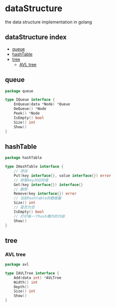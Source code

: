 # dataStructure
the data structure implementation in golang

## dataStructure index  
* [queue](#queue)  
* [hashTable](#hashTable)  
* [tree](#tree)  
    * [AVL tree](#AVL-tree)  

## queue
```go
package queue

type IQueue interface {
	EnQueue(data *Node) *Queue
	DeQueue() *Node
	Peek() *Node
	IsEmpty() bool
	Size() int
	Show()
} 
```

## hashTable
```go
package hashTable

type IHashTable interface {
	// 添加
	Put(key interface{}, value interface{}) error
	// 获取key对应的值
	Get(key interface{}) interface{}
	// 删除
	Remove(key interface{}) error
	// 当前hashtable的数据量
	Size() int
	// 是否为空
	IsEmpty() bool
	// 打印每一个hash槽内的内容
	Show()
}
```

## tree
### AVL tree
```go
package avl

type IAVLTree interface {
	Add(data int) *AVLTree
	Width() int
	Depth()
	Size() int
	Show()
}
```
